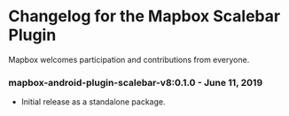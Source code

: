 # Changelog for the Mapbox Scalebar Plugin

Mapbox welcomes participation and contributions from everyone.

### mapbox-android-plugin-scalebar-v8:0.1.0 - June 11, 2019

- Initial release as a standalone package.